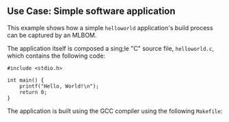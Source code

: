 ## Use Case: Simple software application

This example shows how a simple `helloworld` application's build process can be captured by an MLBOM. 

The application itself is composed a sing;le "C" source file, `helloworld.c`, which contains the following code:

```
#include <stdio.h>

int main() {
    printf("Hello, World!\n");
    return 0;
}
```

The application is built using the GCC compiler using the following `Makefile`:

```

```